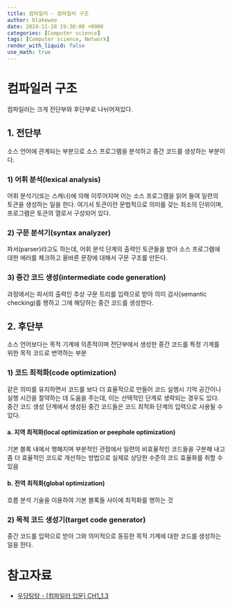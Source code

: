```yaml
---
title: 컴파일러 - 컴파일러 구조
author: blakewoo
date: 2024-11-28 19:30:00 +0900
categories: [Computer science]
tags: [Computer science, Network] 
render_with_liquid: false
use_math: true
---
```


# 컴파일러 구조
컴파일러는 크게 전단부와 후단부로 나뉘어져있다.

## 1. 전단부
소스 언어에 관계되는 부분으로 소스 프로그램을 분석하고 중간 코드를 생성하는 부분이다.

### 1) 어휘 분석(lexical analysis)
어휘 분석기(또는 스캐너)에 의해 이루어지며 이는 소스 프로그램을 읽어 들여 일련의 토큰을 생성하는 일을 한다.
여기서 토큰이란 문법적으로 의미를 갖는 최소의 단위이며, 프로그램은 토큰의 열로서 구성되어 있다.


### 2) 구문 분석기(syntax analyzer)
파서(parser)라고도 하는데, 어휘 분석 단계의 출력인 토큰들을 받아 소스 프로그램에 대한 에러를 체크하고 올바른 문장에 대해서 구문 구조를 만든다.

### 3) 중간 코드 생성(intermediate code generation)
과정에서는 파서의 출력인 추상 구문 트리를 입력으로 받아 의미 검사(semantic checking)를 행하고 그에 해당하는 중간 코드를 생성한다.


## 2. 후단부
소스 언어보다는 목적 기계에 의존적이며 전단부에서 생성한 중간 코드를 특정 기계를 위한 목적 코드로 번역하는 부분

### 1) 코드 최적화(code optimization)
같은 의미를 유지하면서 코드를 보다 더 효율적으로 만들어 코드 실행시 기억 공간이나 실행 시간을 절약하는 데 도움을 주는데, 이는 선택적인 단계로 생략되는 경우도 있다. 중간 코드 생성 단계에서 생성된 중간 코드들은 코드 최적화 단계의 입력으로 사용될 수 있다.

#### a. 지역 최적화(local optimization or peephole optimization)
기본 블록 내에서 행해지며 부분적인 관점에서 일련의 비효율적인 코드들을 구분해 내고 좀 더 효율적인 코드로 개선하는 방법으로 실제로 상당한 수준의 코드 효율화를 취할 수 있음

#### b. 전역 최적화(global optimization) 
흐름 분석 기술을 이용하여 기본 블록들 사이에 최적화를 행하는 것


### 2) 목적 코드 생성기(target code generator)
중간 코드를 입력으로 받아 그와 의미적으로 동등한 목적 기계에 대한 코드를 생성하는 일을 한다.



# 참고자료
- [우당탕탕 - [컴파일러 입문] CH1_1.3](https://velog.io/@yeonheedong/CH11.3)

